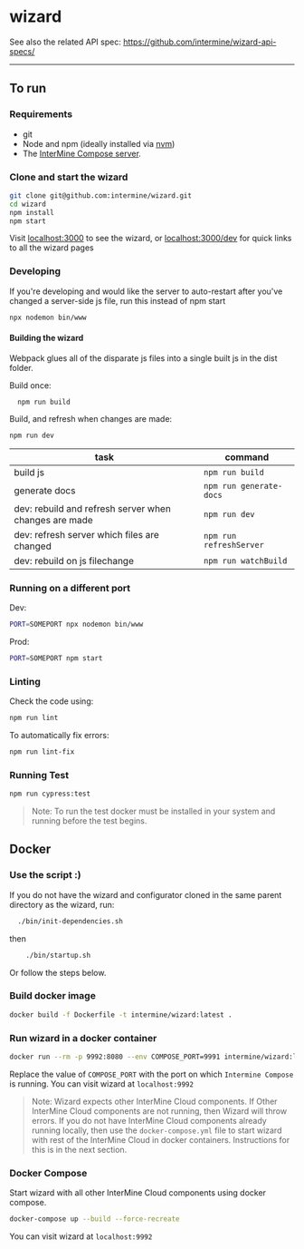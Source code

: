 # wizard

See also the related API spec: https://github.com/intermine/wizard-api-specs/

---

## To run

### Requirements
- git
- Node and npm (ideally installed via [nvm](https://github.com/nvm-sh/nvm))
- The [InterMine Compose server](https://github.com/intermine/intermine_compose).


### Clone and start the wizard

```bash
git clone git@github.com:intermine/wizard.git
cd wizard
npm install
npm start
```

Visit [localhost:3000](http://localhost:3000) to see the wizard, or [localhost:3000/dev](http://localhost:3000/dev) for quick links to all the wizard pages

### Developing

If you're developing and would like the server to auto-restart after you've changed a server-side js file, run this instead of npm start

```bash
npx nodemon bin/www
```

#### Building the wizard

Webpack glues all of the disparate js files into a single built js in the dist folder.

Build once:  

```
  npm run build
```

Build, and refresh when changes are made:

```
npm run dev

```

|task|command|
|----|-------|
|build js| `npm run build`|
|generate docs| `npm run generate-docs`|
|dev: rebuild and refresh server when changes are made|`npm run dev`|
|dev: refresh server which files are changed|`npm run refreshServer`|
|dev: rebuild on js filechange|`npm run watchBuild`|
### Running on a different port

Dev:

```bash
PORT=SOMEPORT npx nodemon bin/www
```

Prod:

```bash
PORT=SOMEPORT npm start
```

### Linting

Check the code using:

```bash
npm run lint
```

To automatically fix errors:

```bash
npm run lint-fix
```
### Running Test
```bash
npm run cypress:test
```
> Note: To run the test docker must be installed in your system and running before the test begins.

## Docker

### Use the script :)
If you do not have the wizard and configurator cloned in the same parent directory as the wizard, run:
```bash
  ./bin/init-dependencies.sh
```

then
```bash
    ./bin/startup.sh
```
Or follow the steps below.

### Build docker image

```bash
docker build -f Dockerfile -t intermine/wizard:latest .
```

### Run wizard in a docker container

```bash
docker run --rm -p 9992:8080 --env COMPOSE_PORT=9991 intermine/wizard:latest 
```
Replace the value of `COMPOSE_PORT` with the port on which `Intermine Compose` is running. You can visit wizard at `localhost:9992`

> Note: Wizard expects other InterMine Cloud components. If Other InterMine Cloud components are not running, then Wizard will throw errors. If you do not have InterMine Cloud components already running locally, then use the `docker-compose.yml` file to start wizard with rest of the InterMine Cloud in docker containers. Instructions for this is in the next section.

### Docker Compose

Start wizard with all other InterMine Cloud components using docker compose.

```bash
docker-compose up --build --force-recreate
```
You can visit wizard at `localhost:9992`
